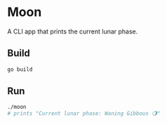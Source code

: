 # Moon

A CLI app that prints the current lunar phase.

## Build

```bash
go build
```

## Run

```bash
./moon
# prints "Current lunar phase: Waning Gibbous 🌖"
```

